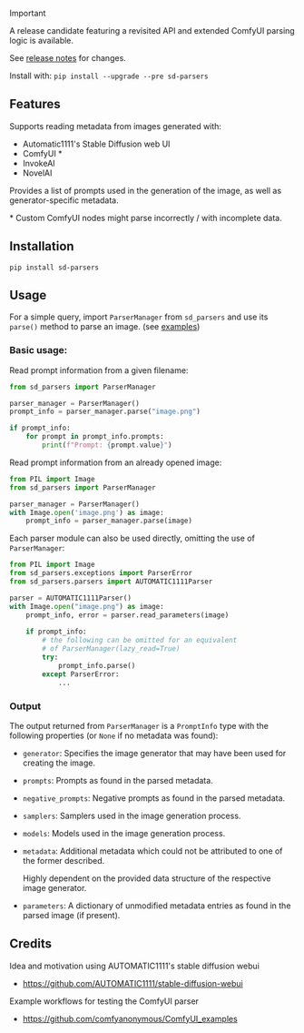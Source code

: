 > [!IMPORTANT]  
> A release candidate featuring a revisited API and extended ComfyUI parsing logic is available.
> 
> See [release notes](https://github.com/d3x-at/sd-parsers/releases/tag/v0.3rc1) for changes.
>
> Install with: ```pip install --upgrade --pre sd-parsers```

## Features

Supports reading metadata from images generated with:
* Automatic1111's Stable Diffusion web UI
* ComfyUI *
* InvokeAI
* NovelAI

Provides a list of prompts used in the generation of the image, as well as generator-specific metadata.

\* Custom ComfyUI nodes might parse incorrectly / with incomplete data.

## Installation
```
pip install sd-parsers
```

## Usage
For a simple query, import ```ParserManager``` from ```sd_parsers``` and use its ```parse()``` method to parse an image. (see [examples](examples))

### Basic usage:

Read prompt information from a given filename:
```python
from sd_parsers import ParserManager

parser_manager = ParserManager()
prompt_info = parser_manager.parse("image.png")

if prompt_info:
    for prompt in prompt_info.prompts:
        print(f"Prompt: {prompt.value}")
```

Read prompt information from an already opened image:
```python
from PIL import Image
from sd_parsers import ParserManager

parser_manager = ParserManager()
with Image.open('image.png') as image:
    prompt_info = parser_manager.parse(image)
```

Each parser module can also be used directly, omitting the use of ```ParserManager```:

```python
from PIL import Image
from sd_parsers.exceptions import ParserError
from sd_parsers.parsers import AUTOMATIC1111Parser

parser = AUTOMATIC1111Parser()
with Image.open("image.png") as image:
    prompt_info, error = parser.read_parameters(image)
    
    if prompt_info:
        # the following can be omitted for an equivalent
        # of ParserManager(lazy_read=True)
        try:
            prompt_info.parse()
        except ParserError:
            ...
```

### Output
The output returned from `ParserManager` is a `PromptInfo` type with the following properties (or `None` if no metadata was found):
* `generator`: Specifies the image generator that may have been used for creating the image.

* `prompts`: Prompts as found in the parsed metadata.

* `negative_prompts`: Negative prompts as found in the parsed metadata.

* `samplers`: Samplers used in the image generation process.

* `models`: Models used in the image generation process.

* `metadata`: Additional metadata which could not be attributed to one of the former described.

  Highly dependent on the provided data structure of the respective image generator.

* ```parameters```: A dictionary of unmodified metadata entries as found in the parsed image (if present).


## Credits
Idea and motivation using AUTOMATIC1111's stable diffusion webui
- https://github.com/AUTOMATIC1111/stable-diffusion-webui

Example workflows for testing the ComfyUI parser
- https://github.com/comfyanonymous/ComfyUI_examples
